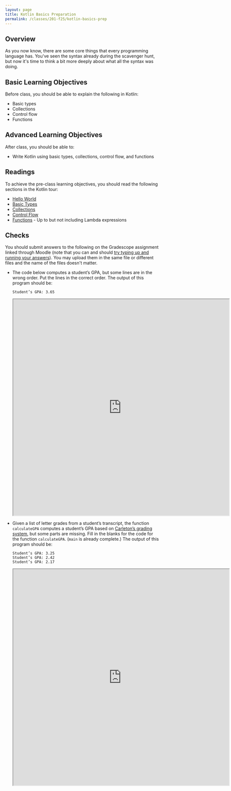 ```yaml
---
layout: page
title: Kotlin Basics Preparation
permalink: /classes/201-f25/kotlin-basics-prep
---
```


## Overview
As you now know, there are some core things that every programming language has. You've seen the syntax already during the scavenger hunt, but now it's time to think a bit more deeply about what all the syntax was doing.

## Basic Learning Objectives
Before class, you should be able to explain the following in Kotlin:
* Basic types
* Collections
* Control flow
* Functions

## Advanced Learning Objectives
After class, you should be able to:
* Write Kotlin using basic types, collections, control flow, and functions

## Readings
To achieve the pre-class learning objectives, you should read the following sections in the Kotlin tour:

* [Hello World](https://kotlinlang.org/docs/kotlin-tour-hello-world.html)
* [Basic Types](https://kotlinlang.org/docs/kotlin-tour-basic-types.html)
* [Collections](https://kotlinlang.org/docs/kotlin-tour-collections.html)
* [Control Flow](https://kotlinlang.org/docs/kotlin-tour-control-flow.html)
* [Functions](https://kotlinlang.org/docs/kotlin-tour-functions.html) - Up to but not including Lambda expressions


## Checks
You should submit answers to the following on the Gradescope assignment linked through Moodle (note that you can and should [try typing up and running your answers](https://pl.kotl.in/2YMTJHlUF)). You may upload them in the same file or different files and the name of the files doesn't matter.
* The code below computes a student’s GPA, but some lines are in the wrong order. Put the lines in the correct order. The output of this program should be: 

    ```
    Student’s GPA: 3.65
    ```

    <iframe src="https://pl.kotl.in/fBQXxV369" width="700" height="700"></iframe>

* Given a list of letter grades from a student’s transcript, the function `calculateGPA` computes a student’s GPA based on [Carleton’s grading system](https://www.carleton.edu/handbook/academics/?policy=385&a=student), but some parts are missing. Fill in the blanks for the code for the function `calculateGPA`. (`main` is already complete.)  The output of this program should be:
    ```
    Student’s GPA: 3.25
    Student’s GPA: 2.42
    Student’s GPA: 2.17
    ```


    <iframe src="https://pl.kotl.in/mlZyvA1hE" width="700" height="700"></iframe>
